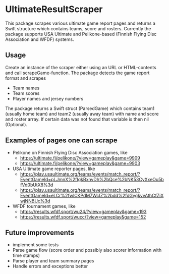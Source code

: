 # UltimateResultScraper

This package scrapes various ultimate game report pages and returns a Swift structure which contains teams, score and rosters. Currently the package supports USA Ultimate and Pelikone-based (Finnish Flying Disc Association and WFDF) systems.

## Usage

Create an instance of the scraper either using an URL or HTML-contents and call scrapeGame-function. The package detects the game report format and scrapes
- Team names
- Team scores
- Player names and jersey numbers

The package returns a Swift struct (ParsedGame) which contains team1 (usually home team) and team2 (usually away team) with name and score and roster array. If certain data was not found that variable is then nil (Optional).

## Examples of pages one can scrape
 - Pelikone on Finnish Flying Disc Association games, like
   - https://ultimate.fi/pelikone/?view=gameplay&game=9909
   - https://ultimate.fi/pelikone/?view=gameplay&game=9903
- USA Ultimate game reporter pages, like
  - https://play.usaultimate.org/teams/events/match_report/?EventGameId=pLJmnX%2fIgkBxnvDh%2bQce%2bNK53CyXxeOu5bfVd0bUtX8%3d
  - https://play.usaultimate.org/teams/events/match_report/?EventGameId=eLCr%2fwlCKPdM7WcIZ%2bdd%2fdGygkvvAthCfZiXwjNNBUc%3d
- WFDF tournament games, like 
  - https://results.wfdf.sport/wu24/?view=gameplay&game=193
  - https://results.wfdf.sport/wucc/?view=gameplay&game=152

## Future improvements
- implement some tests
- Parse game flow (score order and possibly also scorer information with time stamps)
- Parse player and team summary pages
- Handle errors and exceptions better

